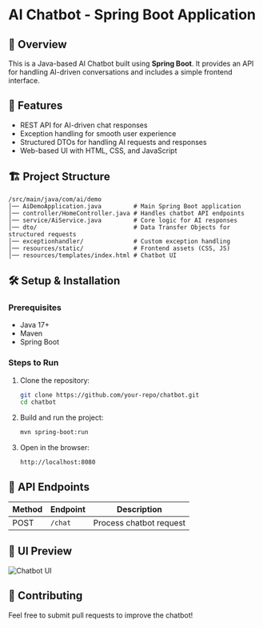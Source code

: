 # AI Chatbot - Spring Boot Application  

## 🚀 Overview  
This is a Java-based AI Chatbot built using **Spring Boot**. It provides an API for handling AI-driven conversations and includes a simple frontend interface.

## 📌 Features  
- REST API for AI-driven chat responses  
- Exception handling for smooth user experience  
- Structured DTOs for handling AI requests and responses  
- Web-based UI with HTML, CSS, and JavaScript  

## 🏗 Project Structure  
```
/src/main/java/com/ai/demo
│── AiDemoApplication.java         # Main Spring Boot application
│── controller/HomeController.java # Handles chatbot API endpoints
│── service/AiService.java         # Core logic for AI responses
│── dto/                           # Data Transfer Objects for structured requests
│── exceptionhandler/              # Custom exception handling
│── resources/static/              # Frontend assets (CSS, JS)
│── resources/templates/index.html # Chatbot UI
```

## 🛠️ Setup & Installation  

### Prerequisites  
- Java 17+  
- Maven  
- Spring Boot  

### Steps to Run  
1. Clone the repository:  
   ```sh
   git clone https://github.com/your-repo/chatbot.git
   cd chatbot
   ```
2. Build and run the project:  
   ```sh
   mvn spring-boot:run
   ```
3. Open in the browser:  
   ```
   http://localhost:8080
   ```

## 📡 API Endpoints  
| Method | Endpoint       | Description               |
|--------|--------------|---------------------------|
| POST   | `/chat`      | Process chatbot request  |

## 🎨 UI Preview  
![Chatbot UI](screenshot.png)

## 🤝 Contributing  
Feel free to submit pull requests to improve the chatbot!
